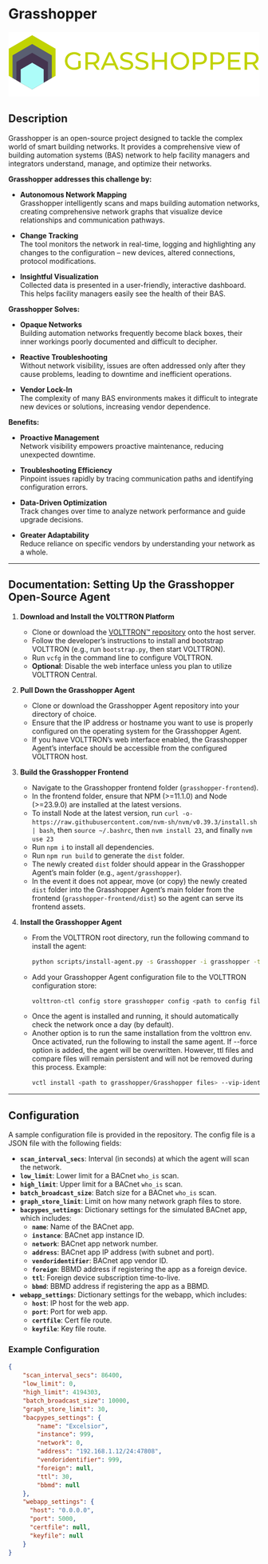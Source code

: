 # Grasshopper

![Grasshopper Logo](https://github.com/ACE-IoT-Solutions/grasshopper/blob/main/grasshopper-drk-bg.svg?raw=true)

## Description

Grasshopper is an open-source project designed to tackle the complex world of smart building networks. It provides a comprehensive view of building automation systems (BAS) network to help facility managers and integrators understand, manage, and optimize their networks.

**Grasshopper addresses this challenge by:**

- **Autonomous Network Mapping**  
  Grasshopper intelligently scans and maps building automation networks, creating comprehensive network graphs that visualize device relationships and communication pathways.

- **Change Tracking**  
  The tool monitors the network in real-time, logging and highlighting any changes to the configuration – new devices, altered connections, protocol modifications.

- **Insightful Visualization**  
  Collected data is presented in a user-friendly, interactive dashboard. This helps facility managers easily see the health of their BAS.

**Grasshopper Solves:**

- **Opaque Networks**  
  Building automation networks frequently become black boxes, their inner workings poorly documented and difficult to decipher.

- **Reactive Troubleshooting**  
  Without network visibility, issues are often addressed only after they cause problems, leading to downtime and inefficient operations.

- **Vendor Lock-In**  
  The complexity of many BAS environments makes it difficult to integrate new devices or solutions, increasing vendor dependence.

**Benefits:**

- **Proactive Management**  
  Network visibility empowers proactive maintenance, reducing unexpected downtime.

- **Troubleshooting Efficiency**  
  Pinpoint issues rapidly by tracing communication paths and identifying configuration errors.

- **Data-Driven Optimization**  
  Track changes over time to analyze network performance and guide upgrade decisions.

- **Greater Adaptability**  
  Reduce reliance on specific vendors by understanding your network as a whole.

---

## Documentation: Setting Up the Grasshopper Open-Source Agent

1. **Download and Install the VOLTTRON Platform**  
   - Clone or download the [VOLTTRON™️ repository](https://github.com/VOLTTRON/volttron) onto the host server.  
   - Follow the developer’s instructions to install and bootstrap VOLTTRON (e.g., run `bootstrap.py`, then start VOLTTRON).  
   - Run `vcfg` in the command line to configure VOLTTRON.  
   - **Optional**: Disable the web interface unless you plan to utilize VOLTTRON Central.

2. **Pull Down the Grasshopper Agent**  
   - Clone or download the Grasshopper Agent repository into your directory of choice.  
   - Ensure that the IP address or hostname you want to use is properly configured on the operating system for the Grasshopper Agent.  
   - If you have VOLTTRON’s web interface enabled, the Grasshopper Agent’s interface should be accessible from the configured VOLTTRON host.

3. **Build the Grasshopper Frontend**  
   - Navigate to the Grasshopper frontend folder (`grasshopper-frontend`).  
   - In the frontend folder, ensure that NPM (>=11.1.0) and Node (>=23.9.0) are installed at the latest versions.
   - To install Node at the latest version, run `curl -o- https://raw.githubusercontent.com/nvm-sh/nvm/v0.39.3/install.sh | bash`, then `source ~/.bashrc`, then `nvm install 23`, and finally `nvm use 23`
   - Run `npm i` to install all dependencies.
   - Run `npm run build` to generate the `dist` folder.
   - The newly created `dist` folder should appear in the Grasshopper Agent’s main folder (e.g., `agent/grasshopper`). 
   - In the event it does not appear, move (or copy) the newly created `dist` folder into the Grasshopper Agent’s main folder from the frontend (`grasshopper-frontend/dist`) so the agent can serve its frontend assets.

4. **Install the Grasshopper Agent**  
   - From the VOLTTRON root directory, run the following command to install the agent:
     ```bash
     python scripts/install-agent.py -s Grasshopper -i grasshopper -t grasshopper -f
     ```
   - Add your Grasshopper Agent configuration file to the VOLTTRON configuration store:
     ```bash
     volttron-ctl config store grasshopper config <path to config file>
     ```
   - Once the agent is installed and running, it should automatically check the network once a day (by default).
   - Another option is to run the same installation from the volttron env. Once activated, run the following to install the same agent. If --force option is added, the agent will be overwritten. However, ttl files and compare files will remain persistent and will not be removed during this process. Example:
     ```bash
     vctl install <path to grasshopper/Grasshopper files> --vip-identity grasshopper --tag gh --force
     ```

---

## Configuration

A sample configuration file is provided in the repository. The config file is a JSON file with the following fields:

- **`scan_interval_secs`**: Interval (in seconds) at which the agent will scan the network.
- **`low_limit`**: Lower limit for a BACnet `who_is` scan.
- **`high_limit`**: Upper limit for a BACnet `who_is` scan.
- **`batch_broadcast_size`**: Batch size for a BACnet `who_is` scan.
- **`graph_store_limit`**: Limit on how many network graph files to store.
- **`bacpypes_settings`**: Dictionary settings for the simulated BACnet app, which includes:
  - **`name`**: Name of the BACnet app.
  - **`instance`**: BACnet app instance ID.
  - **`network`**: BACnet app network number.
  - **`address`**: BACnet app IP address (with subnet and port).
  - **`vendoridentifier`**: BACnet app vendor ID.
  - **`foreign`**: BBMD address if registering the app as a foreign device.
  - **`ttl`**: Foreign device subscription time-to-live.
  - **`bbmd`**: BBMD address if registering the app as a BBMD.
- **`webapp_settings`**: Dictionary settings for the webapp, which includes:
  - **`host`**: IP host for the web app.
  - **`port`**: Port for web app.
  - **`certfile`**: Cert file route.
  - **`keyfile`**: Key file route.

### Example Configuration

```json
{
    "scan_interval_secs": 86400,
    "low_limit": 0,
    "high_limit": 4194303,
    "batch_broadcast_size": 10000,
    "graph_store_limit": 30,
    "bacpypes_settings": {
        "name": "Excelsior",
        "instance": 999,
        "network": 0,
        "address": "192.168.1.12/24:47808",
        "vendoridentifier": 999,
        "foreign": null,
        "ttl": 30,
        "bbmd": null
    },
    "webapp_settings": {
      "host": "0.0.0.0",
      "port": 5000,
      "certfile": null,
      "keyfile": null
    }
}
